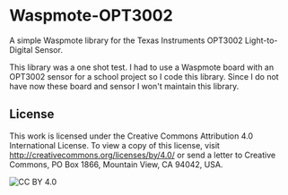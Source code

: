 # Waspmote-OPT3002
A simple Waspmote library for the Texas Instruments OPT3002 Light-to-Digital Sensor.

This library was a one shot test. I had to use a Waspmote board with an OPT3002 sensor for a school project
so I code this library. Since I do not have now these board and sensor I won't maintain this library.

## License
This work is licensed under the Creative Commons Attribution 4.0 
International License. To view a copy of this license, 
visit http://creativecommons.org/licenses/by/4.0/ or send 
a letter to Creative Commons, PO Box 1866, Mountain View, CA 94042, USA.

![CC BY 4.0](https://i.creativecommons.org/l/by/4.0/88x31.png)
